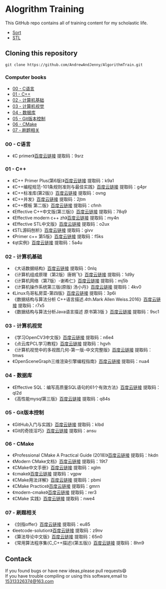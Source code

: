 # Alogrithm Training

This GitHub repo contains all of training content for  my scholastic life.

- [Sort](./Sort/ReadMe.md)
- [STL](./STL/ReadMe.md)


## Cloning this repository
```
git clone https://github.com/AndrewAndJenny/AlgorithmTrain.git
```

### Computer books
- [00 - C语言](#00---C语言)
- [01 - C++](#01---C++)
- [02 - 计算机基础](#02---计算机基础)
- [03 - 计算机视觉](#03---计算机视觉)
- [04 - 数据库](#04---数据库)
- [05 - Git版本控制](#05---Git版本控制)
- [06 - CMake](#06---CMake)
- [07 - 刷题相关](#07---刷题相关)


### <span id="00 - C语言">00 - C语言</span>

- 《C primer》[百度云链接](https://pan.baidu.com/s/1NfR4pv1lXxCTS5yWChwiOA) 提取码：9srz

### <span id="01 - C++">01 - C++</span>

- 《C++ Primer Plus(第6版)》[百度云链接](https://pan.baidu.com/s/1H0_gje9t8wGYuNeZy5WskA) 提取码：k9a1
- 《C++编程规范-101条规则准则与最佳实践》[百度云链接](https://pan.baidu.com/s/1E6ttXnXlhcnXkwGWMPrIOA) 提取码：g4pr
- 《C++标准库(第2版)》[百度云链接](https://pan.baidu.com/s/1e9FzgQ5mkK3J5IXdUH0u2g) 提取码：ovng
- 《C++并发》[百度云链接](https://pan.baidu.com/s/1idp4ao6TkNChW876qX8z1w) 提取码：2jtm
- 《C++模板 第二版》[百度云链接](https://pan.baidu.com/s/117CFNCPS3-o0hH827TcrSw) 提取码：cfmh
- 《Effective C++中文版(第三版)》[百度云链接](https://pan.baidu.com/s/1MjpQ3Lq1TWTJgsRuzglUhQ) 提取码：78q9
- 《Effective modern c++ zh》[百度云链接](https://pan.baidu.com/s/1-aEQwTDZeOeK3EO3xqVvQQ) 提取码：my4n
- 《Effective STL中文版》[百度云链接](https://pan.baidu.com/s/1h9C6bwFe_MNwv9DguleS_w) 提取码：o2ux
- 《STL源码刨析》[百度云链接](https://pan.baidu.com/s/1DXHqfFiXCaM55yEIJdlXYg) 提取码：givv
- 《Primer c++ 第5版》[百度云链接](https://pan.baidu.com/s/13G8sxF8spwbdrciKefH2Fg) 提取码：f5ks
- 《qt实例》[百度云链接](https://pan.baidu.com/s/1ZLxRSzAayfNS2v4MlUjX6Q) 提取码：5a4u

### <span id="02 - 计算机基础">02 - 计算机基础</span>

- 《大话数据结构》[百度云链接](https://pan.baidu.com/s/1j8avVKTs0rv916Af6q_i0g) 提取码：0nlq
- 《计算机组成原理（第2版）唐朔飞》[百度云链接](https://pan.baidu.com/s/1kA3Z3wnLGCL3soebdiqGcg) 提取码：1d9y
- 《计算机网络（第7版）-谢希仁》[百度云链接](https://pan.baidu.com/s/1Wn8nBleEIuhWSP1BdDiQgQ) 提取码：mj5b
- 《计算机操作系统第三版(原版) 汤小丹》[百度云链接](https://pan.baidu.com/s/1GGzLwug4AFJrHpqSxpSZvw) 提取码：4kv0
- 《Linux鸟哥私房菜-第四版》[百度云链接](https://pan.baidu.com/s/1Xh3BhMC4U_YDkAomhWKznA) 提取码：3p6i
- 《数据结构与算法分析 C++语言描述.4th.Mark Allen Weiss.2016》[百度云链接](https://pan.baidu.com/s/1k096L2QoyxtL4mHpbSsSpQ) 提取码：r7x5
- 《数据结构与算法分析Java语言描述 原书第3版 》[百度云链接](https://pan.baidu.com/s/1mfUbNBRZ4byIZIFbJrrCCQ) 提取码：9sc1

### <span id="03 - 计算机视觉">03 - 计算机视觉</span>

- 《学习OpenCV3中文版》[百度云链接](https://pan.baidu.com/s/1nRiNKR1tvSkn2w282wBqOA) 提取码：n6e4
- 《点云库PCL学习教程》[百度云链接](https://pan.baidu.com/s/1ZhHomzFsHoWj07OJjnwLqA) 提取码：hgvh
- 《计算机视觉中的多视图几何-第一版-中文完整版》[百度云链接](https://pan.baidu.com/s/16DLUesqg1KT54pCmpRnt-w) 提取码：tmws
- 《OpenSceneGraph三维渲染引擎编程指南》[百度云链接](https://pan.baidu.com/s/1O4vrIm8MfxbDItgPIupmKg) 提取码：nua4


### <span id="04 - 数据库">04 - 数据库</span>

- 《Effective SQL：编写高质量SQL语句的61个有效方法》[百度云链接](https://pan.baidu.com/s/1_Vz6MwfSCZGYDLp14hlssQ) 提取码：ql2d
- 《高性能mysql第三版》[百度云链接](https://pan.baidu.com/s/1Xa2cyz58qvWFxezQdWOcPA) 提取码：q84s

### <span id="05 - Git版本控制">05 - Git版本控制</span>

- 《GitHub入门与实践》[百度云链接](https://pan.baidu.com/s/1gD71kGfkR1BMopEcaoYO3A) 提取码：klbd
- 《Git的奇技淫巧》[百度云链接](https://pan.baidu.com/s/17KzilwwFKEnXf702-wVChg) 提取码：ansu

### <span id="06 - CMake">06 - CMake</span>

- 《Professional CMake A Practical Guide (2018)》[百度云链接](https://pan.baidu.com/s/1f1U9m1dOW9s4Ubm3D3azWw) 提取码：hkdn
- 《Modern CMake文档》[百度云链接](https://pan.baidu.com/s/1MiN4yRoCCe_JipQK4UK9kw) 提取码：19t7
- 《CMake中文手册》[百度云链接](https://pan.baidu.com/s/1vnlxDdI86tS_zcHWoELxSA) 提取码：xglm
- 《cmake》[百度云链接](https://pan.baidu.com/s/1d2vL0oDLy4tb9cBCd0prjQ) 提取码：vgpw 
- 《CMake用法详解》[百度云链接](https://pan.baidu.com/s/1_k8Px3E2XhpdKQt1YqXkTg) 提取码：pbmi  
- 《CMake Practice》[百度云链接](https://pan.baidu.com/s/1wnnGzc4WHOVTO33CJQ2gXQ) 提取码：gmrn  
- 《modern-cmake》[百度云链接](https://pan.baidu.com/s/1airD9SILTKPfhQSSCuKm6g) 提取码：rer3  
- 《CMake 实践》[百度云链接](https://pan.baidu.com/s/1NkEDHpmGfPbZPaFc_BLcFA) 提取码：nwe4  

### <span id="07 - 刷题相关">07 - 刷题相关</span>

- 《剑指offer》[百度云链接](https://pan.baidu.com/s/1OXgcU3hpNf7_wnq-d0V_lg) 提取码：eu85  
- 《leetcode-solution》[百度云链接](https://pan.baidu.com/s/1oiixq2NCvX-a11NFxbtRWw) 提取码：z9nv  
- 《算法导论中文版》[百度云链接](https://pan.baidu.com/s/1Tk0JNuVa4e8fC8j99J5Pgg) 提取码：65n0
- 《常用算法程序集(C_C++描述)(第五版)》[百度云链接](https://pan.baidu.com/s/13Hx-c_ZzUrzSdFIgeHXDkg) 提取码：8hn9


## Contack

If you found bugs or have new ideas,please pull requests😄   
If you have trouble compiling or using this software,email to [15313326374@163.com](mailto:15313326374@163.com)  
